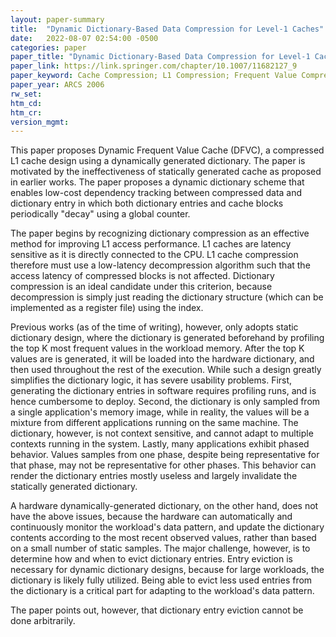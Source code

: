 ```yaml
---
layout: paper-summary
title:  "Dynamic Dictionary-Based Data Compression for Level-1 Caches"
date:   2022-08-07 02:54:00 -0500
categories: paper
paper_title: "Dynamic Dictionary-Based Data Compression for Level-1 Caches"
paper_link: https://link.springer.com/chapter/10.1007/11682127_9
paper_keyword: Cache Compression; L1 Compression; Frequent Value Compression; Dynamic Dictionary
paper_year: ARCS 2006
rw_set:
htm_cd:
htm_cr:
version_mgmt:
---
```


This paper proposes Dynamic Frequent Value Cache (DFVC), a compressed L1 cache design using a dynamically generated
dictionary. The paper is motivated by the ineffectiveness of statically generated cache as proposed in earlier works.
The paper proposes a dynamic dictionary scheme that enables low-cost dependency tracking between compressed data
and dictionary entry in which both dictionary entries and cache blocks periodically "decay" using a global counter.

The paper begins by recognizing dictionary compression as an effective method for improving L1 access performance.
L1 caches are latency sensitive as it is directly connected to the CPU. L1 cache compression therefore must use a
low-latency decompression algorithm such that the access latency of compressed blocks is not affected.
Dictionary compression is an ideal candidate under this criterion, because decompression is simply just reading
the dictionary structure (which can be implemented as a register file) using the index.

Previous works (as of the time of writing), however, only adopts static dictionary design, where the dictionary is 
generated beforehand by profiling the top K most frequent values in the workload memory. 
After the top K values are is generated, it will be loaded into the hardware dictionary, and then used throughout 
the rest of the execution.
While such a design greatly simplifies the dictionary logic, it has severe usability problems. First, generating 
the dictionary entries in software requires profiling runs, and is hence cumbersome to deploy.
Second, the dictionary is only sampled from a single application's memory image, while in reality, the values 
will be a mixture from different applications running on the same machine. The dictionary, however, is not 
context sensitive, and cannot adapt to multiple contexts running in the system.
Lastly, many applications exhibit phased behavior. Values samples from one phase, despite being representative 
for that phase, may not be representative for other phases. This behavior can render the dictionary entries mostly 
useless and largely invalidate the statically generated dictionary.

A hardware dynamically-generated dictionary, on the other hand, does not have the above issues, because the 
hardware can automatically and continuously monitor the workload's data pattern, and update the dictionary
contents according to the most recent observed values, rather than based on a small number of static samples.
The major challenge, however, is to determine how and when to evict dictionary entries.
Entry eviction is necessary for dynamic dictionary designs, because for large workloads, the dictionary is likely
fully utilized. Being able to evict less used entries from the dictionary is a critical part for adapting to the 
workload's data pattern.

The paper points out, however, that dictionary entry eviction cannot be done arbitrarily. 
